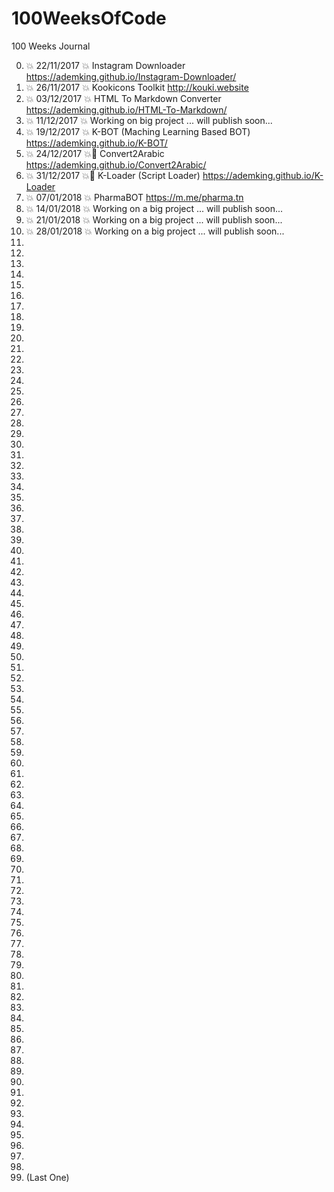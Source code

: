 # 100WeeksOfCode
100 Weeks Journal

0. :boom: 22/11/2017 :boom: Instagram Downloader https://ademking.github.io/Instagram-Downloader/
1. :boom: 26/11/2017 :boom: Kookicons Toolkit http://kouki.website
3. :boom: 03/12/2017 :boom: HTML To Markdown Converter https://ademking.github.io/HTML-To-Markdown/
4. :boom: 11/12/2017 :boom: Working on big project ... will publish soon... 
5. :boom: 19/12/2017 :boom: K-BOT (Maching Learning Based BOT) https://ademking.github.io/K-BOT/
6. :boom: 24/12/2017 :boom: ِConvert2Arabic  https://ademking.github.io/Convert2Arabic/
7. :boom: 31/12/2017 :boom: ِK-Loader (Script Loader) https://ademking.github.io/K-Loader
8. :boom: 07/01/2018 :boom: PharmaBOT https://m.me/pharma.tn
9. :boom: 14/01/2018 :boom: Working on a big project ... will publish soon...
10. :boom: 21/01/2018 :boom: Working on a big project ... will publish soon...
11. :boom: 28/01/2018 :boom: Working on a big project ... will publish soon...
12.
13.
14.
15.
16.
17.
18.
19.
20.
21.
22.
23.
24.
25.
26.
27.
28.
29.
30.
31.
32.
33.
34.
35.
36.
37.
38.
39.
40.
41.
42.
43.
44.
45.
46.
47.
48.
49.
50.
51.
52.
53.
54.
55.
56.
57.
58.
59.
60.
61.
62.
63.
64.
65.
66.
67.
68.
69.
70.
71.
72.
73.
74.
75.
76.
77.
78.
79.
80.
81.
82.
83.
84.
85.
86.
87.
88.
89.
90.
91.
92.
93.
94.
95.
96.
97.
98.
99.
100. (Last One)
